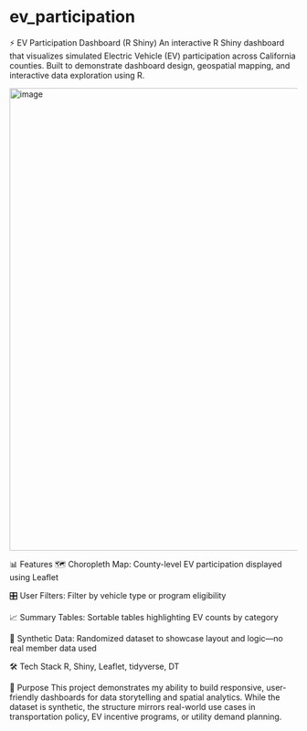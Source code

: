 # ev_participation
⚡ EV Participation Dashboard (R Shiny)
An interactive R Shiny dashboard that visualizes simulated Electric Vehicle (EV) participation across California counties. Built to demonstrate dashboard design, geospatial mapping, and interactive data exploration using R.

<img width="1112" height="810" alt="image" src="https://github.com/user-attachments/assets/cfe56991-66a3-4546-83f3-e53bf8fa4a21" />


📊 Features
🗺️ Choropleth Map: County-level EV participation displayed using Leaflet

🎛️ User Filters: Filter by vehicle type or program eligibility

📈 Summary Tables: Sortable tables highlighting EV counts by category

🧪 Synthetic Data: Randomized dataset to showcase layout and logic—no real member data used

🛠 Tech Stack
R, Shiny, Leaflet, tidyverse, DT

🎯 Purpose
This project demonstrates my ability to build responsive, user-friendly dashboards for data storytelling and spatial analytics. While the dataset is synthetic, the structure mirrors real-world use cases in transportation policy, EV incentive programs, or utility demand planning.
